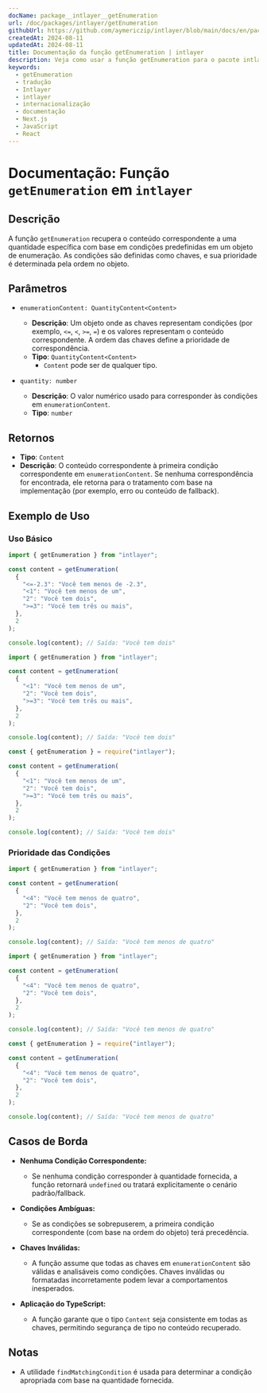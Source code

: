 ```yaml
---
docName: package__intlayer__getEnumeration
url: /doc/packages/intlayer/getEnumeration
githubUrl: https://github.com/aymericzip/intlayer/blob/main/docs/en/packages/intlayer/getEnumeration.md
createdAt: 2024-08-11
updatedAt: 2024-08-11
title: Documentação da função getEnumeration | intlayer
description: Veja como usar a função getEnumeration para o pacote intlayer
keywords:
  - getEnumeration
  - tradução
  - Intlayer
  - intlayer
  - internacionalização
  - documentação
  - Next.js
  - JavaScript
  - React
---
```


# Documentação: Função `getEnumeration` em `intlayer`

## Descrição

A função `getEnumeration` recupera o conteúdo correspondente a uma quantidade específica com base em condições predefinidas em um objeto de enumeração. As condições são definidas como chaves, e sua prioridade é determinada pela ordem no objeto.

## Parâmetros

- `enumerationContent: QuantityContent<Content>`

  - **Descrição**: Um objeto onde as chaves representam condições (por exemplo, `<=`, `<`, `>=`, `=`) e os valores representam o conteúdo correspondente. A ordem das chaves define a prioridade de correspondência.
  - **Tipo**: `QuantityContent<Content>`
    - `Content` pode ser de qualquer tipo.

- `quantity: number`

  - **Descrição**: O valor numérico usado para corresponder às condições em `enumerationContent`.
  - **Tipo**: `number`

## Retornos

- **Tipo**: `Content`
- **Descrição**: O conteúdo correspondente à primeira condição correspondente em `enumerationContent`. Se nenhuma correspondência for encontrada, ele retorna para o tratamento com base na implementação (por exemplo, erro ou conteúdo de fallback).

## Exemplo de Uso

### Uso Básico

```typescript codeFormat="typescript"
import { getEnumeration } from "intlayer";

const content = getEnumeration(
  {
    "<=-2.3": "Você tem menos de -2.3",
    "<1": "Você tem menos de um",
    "2": "Você tem dois",
    ">=3": "Você tem três ou mais",
  },
  2
);

console.log(content); // Saída: "Você tem dois"
```

```javascript codeFormat="esm"
import { getEnumeration } from "intlayer";

const content = getEnumeration(
  {
    "<1": "Você tem menos de um",
    "2": "Você tem dois",
    ">=3": "Você tem três ou mais",
  },
  2
);

console.log(content); // Saída: "Você tem dois"
```

```javascript codeFormat="commonjs"
const { getEnumeration } = require("intlayer");

const content = getEnumeration(
  {
    "<1": "Você tem menos de um",
    "2": "Você tem dois",
    ">=3": "Você tem três ou mais",
  },
  2
);

console.log(content); // Saída: "Você tem dois"
```

### Prioridade das Condições

```typescript codeFormat="typescript"
import { getEnumeration } from "intlayer";

const content = getEnumeration(
  {
    "<4": "Você tem menos de quatro",
    "2": "Você tem dois",
  },
  2
);

console.log(content); // Saída: "Você tem menos de quatro"
```

```javascript codeFormat="esm"
import { getEnumeration } from "intlayer";

const content = getEnumeration(
  {
    "<4": "Você tem menos de quatro",
    "2": "Você tem dois",
  },
  2
);

console.log(content); // Saída: "Você tem menos de quatro"
```

```javascript codeFormat="commonjs"
const { getEnumeration } = require("intlayer");

const content = getEnumeration(
  {
    "<4": "Você tem menos de quatro",
    "2": "Você tem dois",
  },
  2
);

console.log(content); // Saída: "Você tem menos de quatro"
```

## Casos de Borda

- **Nenhuma Condição Correspondente:**

  - Se nenhuma condição corresponder à quantidade fornecida, a função retornará `undefined` ou tratará explicitamente o cenário padrão/fallback.

- **Condições Ambíguas:**

  - Se as condições se sobrepuserem, a primeira condição correspondente (com base na ordem do objeto) terá precedência.

- **Chaves Inválidas:**

  - A função assume que todas as chaves em `enumerationContent` são válidas e analisáveis como condições. Chaves inválidas ou formatadas incorretamente podem levar a comportamentos inesperados.

- **Aplicação do TypeScript:**
  - A função garante que o tipo `Content` seja consistente em todas as chaves, permitindo segurança de tipo no conteúdo recuperado.

## Notas

- A utilidade `findMatchingCondition` é usada para determinar a condição apropriada com base na quantidade fornecida.
